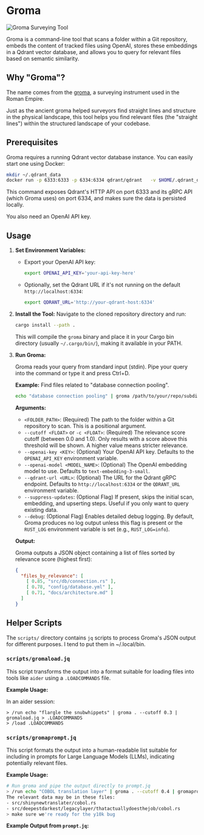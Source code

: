 # Groma

![Groma Surveying Tool](https://github.com/lambdamechanic/groma/assets/images/groma_surveying_tool.png)

Groma is a command-line tool that scans a folder within a Git repository, embeds the content of tracked files using OpenAI, stores these embeddings in a Qdrant vector database, and allows you to query for relevant files based on semantic similarity.

## Why "Groma"?

The name comes from the [groma](https://en.wikipedia.org/wiki/Groma_(surveying)), a surveying instrument used in the Roman Empire. 

Just as the ancient groma helped surveyors find straight lines and structure in the physical landscape, this tool helps you find relevant files (the "straight lines") within the structured landscape of your codebase.

## Prerequisites

Groma requires a running Qdrant vector database instance. You can easily start one using Docker:

```bash
mkdir ~/.qdrant_data
docker run -p 6333:6333 -p 6334:6334 qdrant/qdrant   -v $HOME/.qdrant_data:/qdrant/storage
```

This command exposes Qdrant's HTTP API on port 6333 and its gRPC API (which Groma uses) on port 6334, and makes sure the data is persisted locally.

You also need an OpenAI API key.

## Usage

1.  **Set Environment Variables:**
    *   Export your OpenAI API key:
        ```bash
        export OPENAI_API_KEY='your-api-key-here'
        ```
    *   Optionally, set the Qdrant URL if it's not running on the default `http://localhost:6334`:
        ```bash
        export QDRANT_URL='http://your-qdrant-host:6334'
        ```

2.  **Install the Tool:**
    Navigate to the cloned repository directory and run:
    ```bash
    cargo install --path .
    ```
    This will compile the `groma` binary and place it in your Cargo bin directory (usually `~/.cargo/bin/`), making it available in your PATH.

3.  **Run Groma:**

    Groma reads your query from standard input (stdin). Pipe your query into the command or type it and press Ctrl+D.

    **Example:** Find files related to "database connection pooling".

    ```bash
    echo "database connection pooling" | groma /path/to/your/repo/subdir --cutoff 0.3
    ```

    **Arguments:**

    *   `<FOLDER_PATH>`: (Required) The path to the folder within a Git repository to scan. This is a positional argument.
    *   `--cutoff <FLOAT>` or `-c <FLOAT>`: (Required) The relevance score cutoff (between 0.0 and 1.0). Only results with a score above this threshold will be shown. A higher value means stricter relevance.
    *   `--openai-key <KEY>`: (Optional) Your OpenAI API key. Defaults to the `OPENAI_API_KEY` environment variable.
    *   `--openai-model <MODEL_NAME>`: (Optional) The OpenAI embedding model to use. Defaults to `text-embedding-3-small`.
    *   `--qdrant-url <URL>`: (Optional) The URL for the Qdrant gRPC endpoint. Defaults to `http://localhost:6334` or the `QDRANT_URL` environment variable.
    *   `--suppress-updates`: (Optional Flag) If present, skips the initial scan, embedding, and upserting steps. Useful if you only want to query existing data.
    *   `--debug`: (Optional Flag) Enables detailed debug logging. By default, Groma produces no log output unless this flag is present or the `RUST_LOG` environment variable is set (e.g., `RUST_LOG=info`).

    **Output:**

    Groma outputs a JSON object containing a list of files sorted by relevance score (highest first):

    ```json
    {
      "files_by_relevance": [
        [ 0.85, "src/db/connection.rs" ],
        [ 0.78, "config/database.yml" ],
        [ 0.71, "docs/architecture.md" ]
      ]
    }
    ```

## Helper Scripts

The `scripts/` directory contains `jq` scripts to process Groma's JSON output for different purposes.
I tend to put them in ~/.local/bin.

### `scripts/gromaload.jq`

This script transforms the output into a format suitable for loading files into tools like `aider` using a `.LOADCOMMANDS` file. 

**Example Usage:**

In an aider session:
```
> /run echo "flargle the snubwhippets" | groma . --cutoff 0.3 | gromaload.jq > .LOADCOMMANDS
> /load .LOADCOMMANDS
```

### `scripts/gromaprompt.jq`

This script formats the output into a human-readable list suitable for including in prompts for Large Language Models (LLMs), indicating potentially relevant files.

**Example Usage:**

```bash
# Run groma and pipe the output directly to prompt.jq
> /run echo "COBOL translation layer" | groma . --cutoff 0.4 | gromaprompt.jq
The relevant data may be in these files:
- src/shinynewtranslater/cobol.rs
- src/deepestdarkest/legacylayer/thatactuallydoesthejob/cobol.rs
> make sure we're ready for the y10k bug
```

**Example Output from `prompt.jq`:**

```
```
